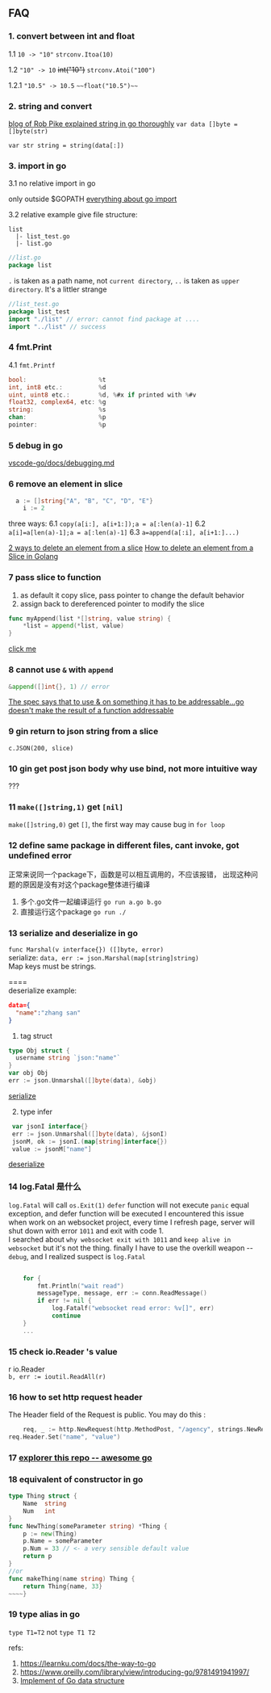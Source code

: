 ## FAQ

### 1. convert between int and float

1.1 `10 -> "10"` 
`strconv.Itoa(10)`

1.2 `"10" -> 10` 
~~int("10")~~  `strconv.Atoi("100")`

1.2.1 `"10.5" -> 10.5`
`~~float("10.5")~~`

### 2. string and convert
[blog of Rob Pike explained string in go thoroughly](https://blog.golang.org/strings)
`var data []byte = []byte(str)`

`var str string = string(data[:])`

### 3. import in go
3.1 no relative import in go

only outside $GOPATH
[everything about go import](https://scene-si.org/2018/01/25/go-tips-and-tricks-almost-everything-about-imports/)

3.2 relative example
give file structure: 

```
list
  |- list_test.go
  |- list.go
```
```go
//list.go
package list
```

`.` is taken as a path name, not `current directory`, `..` is taken as `upper directory`. It's a littler strange
```go
//list_test.go
package list_test
import "./list" // error: cannot find package at ....
import "../list" // success
```
### 4 fmt.Print
4.1 `fmt.Printf`
```go
bool:                    %t
int, int8 etc.:          %d
uint, uint8 etc.:        %d, %#x if printed with %#v
float32, complex64, etc: %g
string:                  %s
chan:                    %p
pointer:                 %p
```

### 5 debug in go
[ vscode-go/docs/debugging.md ](https://github.com/golang/vscode-go/blob/master/docs/debugging.md)

### 6 remove an element in slice
```go
  a := []string{"A", "B", "C", "D", "E"}
	i := 2
```
three ways:
6.1 `copy(a[i:], a[i+1:]);a = a[:len(a)-1]`
6.2 `a[i]=a[len(a)-1];a = a[:len(a)-1]`
6.3 `a=append(a[:i], a[i+1:]...)`

[2 ways to delete an element from a slice](https://yourbasic.org/golang/delete-element-slice/)
[How to delete an element from a Slice in Golang](https://stackoverflow.com/questions/37334119/how-to-delete-an-element-from-a-slice-in-golang)

### 7 pass slice to function
1. as default it copy slice, pass pointer to change the default behavior
2. assign back to dereferenced pointer to modify the slice
```go
func myAppend(list *[]string, value string) {
    *list = append(*list, value)
}
```
[click me](https://stackoverflow.com/questions/49428716/pass-slice-as-function-argument-and-modify-the-original-slice)

### 8 cannot use `&` with `append`
```go
&append([]int{}, 1) // error
```
[The spec says that to use & on something it has to be addressable...go doesn't make the result of a function addressable](https://stackoverflow.com/questions/30744965/how-to-get-the-pointer-of-return-value-from-function-call)

### 9 gin return to json string from a slice
`c.JSON(200, slice)`

### 10 gin get post json body why use bind, not more intuitive way
???

### 11 `make([]string,1)` get `[nil]`
`make([]string,0)` get `[]`, the first way may cause bug in `for loop`

### 12 define same package in different files, cant invoke, got undefined error
正常来说同一个package下，函数是可以相互调用的，不应该报错， 出现这种问题的原因是没有对这个package整体进行编译
1. 多个.go文件一起编译运行 `go run a.go b.go`
2. 直接运行这个package `go run ./`

### 13 serialize and deserialize in go 
`func Marshal(v interface{}) ([]byte, error)`  
serialize: `data, err := json.Marshal(map[string]string)`  
Map keys must be strings.

====  
 deserialize
 example: 
 ```json
 data={
   "name":"zhang san"
 }
 ```
 1. tag struct 
  ```go
  type Obj struct {
    username string `json:"name"`
  }
  var obj Obj
  err := json.Unmarshal([]byte(data), &obj)
  ```
  [serialize](https://code.tutsplus.com/tutorials/json-serialization-with-golang--cms-30209)  

 2. type infer
 ```go
  var jsonI interface{}
  err := json.Unmarshal([]byte(data), &jsonI)
  jsonM, ok := jsonI.(map[string]interface{})
  value := jsonM["name"]
 ```
 [deserialize](https://jingwei.link/2019/03/15/golang-json-unmarshal-using.html)


 ### 14 log.Fatal 是什么
 `log.Fatal` will call `os.Exit(1)`
 `defer` function will not execute
 `panic` equal exception, and defer function will be executed
 I encountered this issue when work on an websocket project, every time I refresh page, server will shut down with error `1011` and exit with code 1.  
 I searched about `why websocket exit with 1011` and `keep alive in websocket` but it's not the thing.
 finally I have to use the overkill weapon -- `debug`, and I realized 
suspect is `log.Fatal`
```go

	for {
		fmt.Println("wait read")
		messageType, message, err := conn.ReadMessage()
		if err != nil {
			log.Fatalf("websocket read error: %v[]", err)
			continue
    }
    ...
```

### 15 check io.Reader 's value
r io.Reader  
`b, err := ioutil.ReadAll(r)`


### 16 how to set http request header
The Header field of the Request is public. You may do this :
```go
	req, _ := http.NewRequest(http.MethodPost, "/agency", strings.NewReader(string(body)))
req.Header.Set("name", "value")
```

### 17 [explorer this repo -- awesome go](https://github.com/avelino/awesome-go)

### 18 equivalent of constructor in go
```go
type Thing struct {
    Name  string
    Num   int
}
func NewThing(someParameter string) *Thing {
    p := new(Thing)
    p.Name = someParameter
    p.Num = 33 // <- a very sensible default value
    return p
}
//or
func makeThing(name string) Thing {
    return Thing{name, 33}
~~~~}
```

### 19 type alias in go
`type T1=T2` not `type T1 T2`


refs:
1. https://learnku.com/docs/the-way-to-go
2. https://www.oreilly.com/library/view/introducing-go/9781491941997/
3. [Implement of Go data structure](https://flaviocopes.com/golang-data-structures/)
